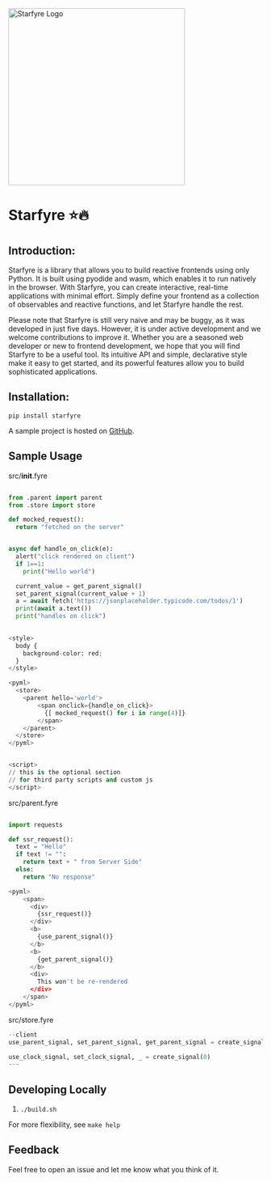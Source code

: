 
<img alt="Starfyre Logo" src="https://user-images.githubusercontent.com/29942790/221331176-609e156a-3896-4c1a-9386-7bf595dfb879.png" width="350" />

# Starfyre ⭐🔥

## Introduction:

Starfyre is a library that allows you to build reactive frontends using only Python. It is built using pyodide and wasm, which enables it to run natively in the browser. With Starfyre, you can create interactive, real-time applications with minimal effort. Simply define your frontend as a collection of observables and reactive functions, and let Starfyre handle the rest.

Please note that Starfyre is still very naive and may be buggy, as it was developed in just five days. However, it is under active development and we welcome contributions to improve it. Whether you are a seasoned web developer or new to frontend development, we hope that you will find Starfyre to be a useful tool. Its intuitive API and simple, declarative style make it easy to get started, and its powerful features allow you to build sophisticated applications.


## Installation:

```
pip install starfyre
```

A sample project is hosted on [GitHub](https://github.com/sansyrox/first-starfyre-app/).

## Sample Usage


src/__init__.fyre
```python

from .parent import parent
from .store import store

def mocked_request():
  return "fetched on the server"


async def handle_on_click(e):
  alert("click rendered on client")
  if 1==1:
    print("Hello world")

  current_value = get_parent_signal()
  set_parent_signal(current_value + 1)
  a = await fetch('https://jsonplaceholder.typicode.com/todos/1')
  print(await a.text())
  print("handles on click")
  

<style>
  body {
    background-color: red;
  }
</style>

<pyml>
  <store>
    <parent hello='world'>
        <span onclick={handle_on_click}>
          {[ mocked_request() for i in range(4)]}
        </span>
    </parent>
  </store>
</pyml>


<script>
// this is the optional section 
// for third party scripts and custom js
</script>

```

src/parent.fyre
```python

import requests

def ssr_request():
  text = "Hello"
  if text != "":
    return text + " from Server Side"
  else:
    return "No response"

<pyml>
    <span>
      <div>
        {ssr_request()}
      </div>
      <b>
        {use_parent_signal()}
      </b>
      <b>
        {get_parent_signal()}
      </b>
      <div> 
        This won't be re-rendered
      </div>
    </span>
</pyml>

```

src/store.fyre

```python
--client 
use_parent_signal, set_parent_signal, get_parent_signal = create_signal(2)

use_clock_signal, set_clock_signal, _ = create_signal(0)
---
```

## Developing Locally

1. `./build.sh`

For more flexibility, see `make help`

## Feedback

Feel free to open an issue and let me know what you think of it. 
